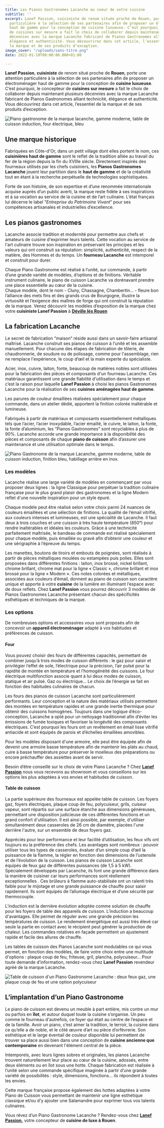 ```yaml
---
title: Les Pianos Gastronomes Lacanche au coeur de votre cuisine
subtitle: ''
excerpt: Lanef Passion, cuisiniste de renom située proche de Rouen, porte une attention
  particulière à la sélection de ses partenaires afin de proposer un électroménager
  haut de gamme pour la conception de cuisine luxueuse. C’est pourquoi, le concepteur
  de cuisines sur mesure a fait le choix de collaborer depuis maintenant plusieurs
  décennies avec la marque Lacanche fabricant de Pianos Gastronomes alliant technicité,
  élégance et authenticité. Vous découvrirez dans cet article, l’essentiel de
  la marque et de ses produits d’exception.
image_cover: "/uploads/sans-titre.png"
date: 2022-01-10T00:00:00.000+01:00

---
```

**Lanef Passion**, **cuisiniste** de renom situé proche de **Rouen**, porte une attention particulière à la sélection de ses partenaires afin de proposer un électroménager haut de gamme pour la conception de **cuisine luxueuse**. C’est pourquoi, le concepteur de **cuisines sur mesure** a fait le choix de collaborer depuis maintenant plusieurs décennies avec la marque Lacanche fabricant de Pianos Gastronomes alliant technicité, élégance et authenticité. Vous découvrirez dans cet article, l’essentiel de la marque et de ses produits d’exception.

![Piano gastronome de la marque lacanche, gamme moderne, table de cuisson induction, four électrique, bleu](/uploads/lanef-passion-lacanche-bleu.jpg "Piano gastronome Lacanche bleu")

## Une marque historique

Fabriquées en Côte-d'Or, dans un petit village dont elles portent le nom, ces **cuisinières haut de gamme** sont le reflet de la tradition alliée au travail du fer de la région depuis la fin du XVIIIe siècle. Directement inspirés des fourneaux utilisés par les chefs cuisiniers, les **Pianos Gastronomes Lacanche** jouent leur partition dans le **haut de gamme** et de la créativité tout en étant à la recherche perpétuelle de technologies sophistiquées.

Forte de son histoire, de son expertise et d’une renommée internationale acquise auprès d’un public averti, la marque reste fidèle à ses inspirations et à sa vocation au service de la cuisine et de l’art culinaire. L’état français lui décerne le label “_Entreprise du Patrimoine Vivant_” pour ses compétences artisanales et industrielles d’excellence.

## Les pianos gastronomes

Lacanche associe tradition et modernité pour permettre aux chefs et amateurs de cuisine d'exprimer leurs talents. Cette vocation au service de l'art culinaire trouve son inspiration en préservant les principes et les valeurs qui ont construit sa réputation: simplicité, authenticité, respect de la matière, des Hommes et du temps. Un **fourneau Lacanche** est intemporel et construit pour durer.

Chaque Piano Gastronome est réalisé à l’unité, sur commande, à partir d’une grande variété de modèles, d’options et de finitions. Véritable instrument culinaire, le piano de cuisson Lacanche va dorénavant prendre une place essentielle au cœur de la cuisine.  
Chaque modèle, dont le nom - Cluny, Chassagne, Chambertin... - fleure bon l’alliance des mets fins et des grands crus de Bourgogne, illustre la virtuosité et l’exigence des maîtres de forge qui ont construit la réputation de la marque. Venez découvrir les modèles d’exposition de la marque chez votre **cuisiniste Lanef Passion** à [**Déville lès Rouen**](https://www.google.com/maps/place/Lanef+Passion/@49.4558882,1.0549078,17z/data=!3m1!4b1!4m5!3m4!1s0x47e0e758d3e25c15:0x70fc0b24bb9f6ffb!8m2!3d49.4558912!4d1.0571112 "Showroom Lanef Passion")

## La fabrication Lacanche

Le secret de fabrication “maison“ réside aussi dans un savoir-faire artisanal maîtrisé. Lacanche construit ses pianos de cuisson à l’unité et les assemble manuellement. Pour chacune des étapes de fabrication de tôlerie, de chaudronnerie, de soudure ou de polissage, comme pour l'assemblage, rien ne remplace l'expérience, le coup d’œil et la main experte du spécialiste.

Acier, inox, cuivre, laiton, fonte, beaucoup de matières nobles sont utilisées pour la fabrication des pièces et composants d'un fourneau Lacanche. Ces matériaux garantissent une grande fiabilité d'utilisation dans le temps et c’est la raison pour laquelle **Lanef Passion** à choisi les pianos Gastronomes Lacanche pour la réalisation de ses **cuisines aménagées haut de gamme**.

Les parures de couleur émaillées réalisées spécialement pour chaque commande, dans un atelier dédié, apportent la finition colorée inaltérable et lumineuse.

Fabriqués à partir de matériaux et composants essentiellement métalliques tels que l’acier, l’acier inoxydable, l’acier émaillé, le cuivre, le laiton, la fonte, la fonte d’aluminium, les “Pianos Gastronomes” sont recyclables à plus de 90%. Lacanche accorde une grande importance à la disponibilité des pièces et composants de chaque **piano de cuisson** afin d’assurer une maintenance et une utilisation optimale dans le temps.

![Piano Gastronome de la marque Lacanche, gamme moderne, table de cuisson induction, finition bleu, habillage arrière en inox.](/uploads/table-induction-cluny-armor.jpg "Piano Gastronome Lacanche")

### **Les modèles**

Lacanche réalise une large variété de modèles en commençant par vous proposer deux lignes : la ligne Classique pour perpétuer la tradition culinaire française pour le plus grand plaisir des gastronomes et la ligne Modern reflet d'une nouvelle inspiration pour un style épuré.

Chaque modèle peut être réalisé selon votre choix parmi 24 nuances de couleurs émaillées et une sélection de finitions. La qualité de l’émail vitrifié, aux couleurs intenses et lumineuses, est une spécialité de Lacanche. Il faut deux à trois couches et une cuisson à très haute température (850°) pour rendre inaltérables et idéales les couleurs. Grâce à une technicité parfaitement maîtrisée, le bandeau de commande est réalisé spécialement pour chaque modèle, puis émaillée ou gravé afin d’obtenir une couleur et une sérigraphie à l’épreuve du temps.

Les manettes, boutons de tiroirs et embouts de poignées, sont réalisés à partir de pièces métalliques moulées ou estampées puis polies. Elles sont proposées dans différentes finitions : laiton, inox brossé, nickel brillant, chrome brillant, chrome mat pour la ligne « Classic », chrome brillant et inox brossé pour la ligne « Modern ». Ces notes colorées et métalliques, associées aux couleurs d’émail, donnent au piano de cuisson son caractère unique et apporte à votre **cuisine** de la lumière en illuminant l’espace avec de doux reflets. Chez **Lanef Passion** vous pourrez découvrir 3 modèles de Pianos Gastronomes Lacanche présentant chacun des spécificités esthétiques et techniques de la marque.

### Les options

De nombreuses options et accessoires vous sont proposés afin de concevoir un **appareil électroménager** adapté à vos habitudes et préférences de cuisson.

#### Four

Vous pouvez choisir des fours de différentes capacités, permettant de combiner jusqu’à trois modes de cuisson différents : le gaz pour saisir et privilégier l’effet de sole, l’électrique pour la précision, l’air pulsé pour la rapidité de montée en température et l’homogénéité des cuissons. Le four électrique multifonction associe quant à lui deux modes de cuisson, statique et air pulsé. Gaz ou électrique... Le choix de l’énergie se fait en fonction des habitudes culinaires de chacun.

Les fours des pianos de cuisson Lacanche sont particulièrement performants. Leur conception et la nature des matériaux utilisés permettent des montées en température rapides et une grande inertie thermique pour obtenir des cuissons homogènes. Toujours dans une logique d’éco-conception, Lacanche a opté pour un nettoyage traditionnel afin d’éviter les émissions de fumée toxiques et favoriser la longévité des composants électriques. C’est pourquoi les fours ont un revêtement en émail lisse vitrifié antiacide et sont équipés de parois et d’échelles émaillées amovibles.

Pour les modèles disposant d'une armoire, elle peut être équipée afin de devenir une armoire basse température afin de maintenir les plats au chaud, cuire à basse température pour préserver le moelleux des préparations ou encore préchauffer des assiettes avant de servir.

Besoin d’être conseillé sur le choix de votre Piano Lacanche ? Chez [**Lanef Passion**](https://www.lanefpassion.fr/ "Page d'accueil du site internet") nous vous recevons au showroom et vous conseillons sur les options les plus adaptées à vos envies et habitudes de cuisson.

#### Table de cuisson

La partie supérieure des fourneaux est appelée table de cuisson. Les foyers gaz, foyers électriques, plaque coup de feu, polycuiseur, grils, cuiseur vapeur, sont répartis sur une surface étanche aux dimensions généreuses, permettant une disposition judicieuse de ces différentes fonctions et un grand confort d'utilisation. Il est ainsi possible, par exemple, d'utiliser simultanément deux casseroles de 26 cm de diamètre, placées l'une derrière l'autre, sur un ensemble de deux foyers gaz.

Appréciés pour leur performance et leur facilité d’utilisation, les feux vifs ont toujours eu la préférence des chefs. Les avantages sont nombreux : pouvoir utiliser tous les types de casseroles, évaluer d’un simple coup d’œil la puissance de la flamme, la régler en fonction des dimensions de l’ustensile et de l’évolution de la cuisson. Les pianos de cuisson Lacanche sont équipés de feux gaz de différentes puissances (de 1,5 à 5 kW). Spécialement développés par Lacanche, ils font une grande différence dans la manière de cuisiner car leurs performances sont réellement exceptionnelles . Ces brûleurs à flamme auto-stabilisée ont un ralenti très faible pour le mijotage et une grande puissance de chauffe pour saisir rapidement. Ils sont équipés de l’allumage électrique et d’une sécurité par thermocouple.

L’induction est la dernière évolution adoptée comme solution de chauffe pour les foyers de table des appareils de cuisson. L’induction a beaucoup d'avantages. Elle permet de réguler avec une grande précision les températures de cuisson. Le rendement énergétique est aussi très élevé car seule la partie en contact avec le récipient peut générer la production de chaleur. Les commandes rotatives en façade permettent un ajustement rapide et facile des allures de chauffe.

Les tables de cuisson des Pianos Lacanche sont modulables ce qui vous permet, en fonction des modèles, de faire votre choix entre une multitude d'options : plaque coup de feu, friteuse, gril, plancha, polycuiseur... Pour toute demande d’information, rendez-vous chez **Lanef Passion** revendeur agréé de la marque Lacanche.

![Table de cuisson d'un Piano Gastronome Lacanche : deux feux gaz, une plaque coup de feu et une option polycuiseur](/uploads/cuiseur-pates.jpg "Table de cuisson d'un piano Gastronome Lacanche")

## **L’implantation d’un Piano Gastronome**

Le piano de cuisson est devenu un meuble à part entière, mis contre un mur ou parfois en **îlot**, et autour duquel toute la cuisine s’organise. Un peu comme le fourneau d'autrefois, ce foyer qui était au centre de l’espace et de la famille. Avoir un piano, c’est aimer la tradition, le terroir, la cuisine dans ce qu’elle a de noble, et le côté œuvre d’art ou pièce d’orfèvrerie. Son esthétique et le large éventail de couleur disponible lui permettent de trouver sa place aussi bien dans une conception de **cuisine ancienne que contemporaine** en devenant l'élément central de la pièce.

Intemporels, avec leurs lignes sobres et originales, les pianos Lacanche trouvent naturellement leur place au cœur de la cuisine, adossés, entre deux éléments ou en îlot sous une hotte. Chaque fabrication est réalisée à l’unité selon une commande spécifique imaginée à partir d’une grande variété de possibilités : style, dimensions, fonctions... ils répondent à toutes les envies.

Cette marque française propose également des hottes adaptées à votre Piano de Cuisson vous permettant de maintenir une ligne esthétique classique et/ou d'y ajouter une Salamandre pour exprimer tous vos talents culinaires.

Vous rêvez d’un Piano Gastronome Lacanche ? Rendez-vous chez [**Lanef Passion**](https://www.lanefpassion.fr/contact/ "Page contact")**,** votre concepteur de **cuisine de luxe à Rouen**.